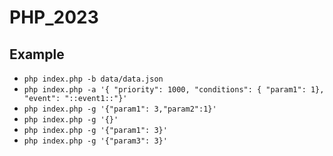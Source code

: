 # PHP_2023

## Example

- `php index.php -b data/data.json`
- `php index.php -a '{ "priority": 1000, "conditions": { "param1": 1}, "event": "::event1::"}'`
- `php index.php -g '{"param1": 3,"param2":1}'`
- `php index.php -g '{}'`
- `php index.php -g '{"param1": 3}'`
- `php index.php -g '{"param3": 3}'`